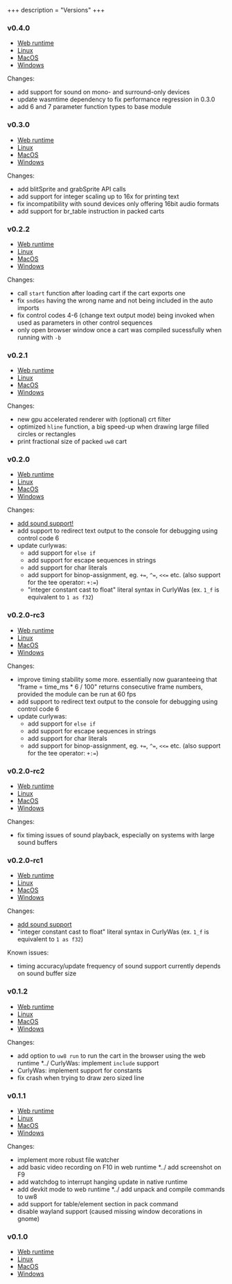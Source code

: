 +++
description = "Versions"
+++

### v0.4.0

* [Web runtime](../v0.4.0)
* [Linux](https://github.com/exoticorn/microw8/releases/download/v0.4.0/microw8-0.4.0-linux.tgz)
* [MacOS](https://github.com/exoticorn/microw8/releases/download/v0.4.0/microw8-0.4.0-macos.tgz)
* [Windows](https://github.com/exoticorn/microw8/releases/download/v0.4.0/microw8-0.4.0-windows.zip)

Changes:

* add support for sound on mono- and surround-only devices
* update wasmtime dependency to fix performance regression in 0.3.0
* add 6 and 7 parameter function types to base module

### v0.3.0

* [Web runtime](../v0.3.0)
* [Linux](https://github.com/exoticorn/microw8/releases/download/v0.3.0/microw8-0.3.0-linux.tgz)
* [MacOS](https://github.com/exoticorn/microw8/releases/download/v0.3.0/microw8-0.3.0-macos.tgz)
* [Windows](https://github.com/exoticorn/microw8/releases/download/v0.3.0/microw8-0.3.0-windows.zip)

Changes:

* add blitSprite and grabSprite API calls
* add support for integer scaling up to 16x for printing text
* fix incompatibility with sound devices only offering 16bit audio formats
* add support for br_table instruction in packed carts

### v0.2.2

* [Web runtime](../v0.2.2)
* [Linux](https://github.com/exoticorn/microw8/releases/download/v0.2.2/microw8-0.2.2-linux.tgz)
* [MacOS](https://github.com/exoticorn/microw8/releases/download/v0.2.2/microw8-0.2.2-macos.tgz)
* [Windows](https://github.com/exoticorn/microw8/releases/download/v0.2.2/microw8-0.2.2-windows.zip)

Changes:

* call `start` function after loading cart if the cart exports one
* fix `sndGes` having the wrong name and not being included in the auto imports
* fix control codes 4-6 (change text output mode) being invoked when used as parameters in other control sequences
* only open browser window once a cart was compiled sucessfully when running with `-b`

### v0.2.1

* [Web runtime](../v0.2.1)
* [Linux](https://github.com/exoticorn/microw8/releases/download/v0.2.1/microw8-0.2.1-linux.tgz)
* [MacOS](https://github.com/exoticorn/microw8/releases/download/v0.2.1/microw8-0.2.1-macos.tgz)
* [Windows](https://github.com/exoticorn/microw8/releases/download/v0.2.1/microw8-0.2.1-windows.zip)

Changes:

* new gpu accelerated renderer with (optional) crt filter
* optimized `hline` function, a big speed-up when drawing large filled circles or rectangles
* print fractional size of packed `uw8` cart

### v0.2.0

* [Web runtime](../v0.2.0)
* [Linux](https://github.com/exoticorn/microw8/releases/download/v0.2.0/microw8-0.2.0-linux.tgz)
* [MacOS](https://github.com/exoticorn/microw8/releases/download/v0.2.0/microw8-0.2.0-macos.tgz)
* [Windows](https://github.com/exoticorn/microw8/releases/download/v0.2.0/microw8-0.2.0-windows.zip)

Changes:

* [add sound support!](docs#sound)
* add support to redirect text output to the console for debugging using control code 6
* update curlywas:
  * add support for `else if`
  * add support for escape sequences in strings
  * add support for char literals
  * add support for binop-assignment, eg. `+=`, `^=`, `<<=` etc. (also support for the tee operator: `+:=`)
  * "integer constant cast to float" literal syntax in CurlyWas (ex. `1_f` is equivalent to `1 as f32`)

### v0.2.0-rc3

* [Web runtime](../v0.2.0-rc3)
* [Linux](https://github.com/exoticorn/microw8/releases/download/v0.2.0-rc3/microw8-0.2.0-rc3-linux.tgz)
* [MacOS](https://github.com/exoticorn/microw8/releases/download/v0.2.0-rc3/microw8-0.2.0-rc3-macos.tgz)
* [Windows](https://github.com/exoticorn/microw8/releases/download/v0.2.0-rc3/microw8-0.2.0-rc3-windows.zip)

Changes:

* improve timing stability some more. essentially now guaranteeing that "frame = time_ms * 6 / 100" returns
  consecutive frame numbers, provided the module can be run at 60 fps
* add support to redirect text output to the console for debugging using control code 6
* update curlywas:
  * add support for `else if`
  * add support for escape sequences in strings
  * add support for char literals
  * add support for binop-assignment, eg. `+=`, `^=`, `<<=` etc. (also support for the tee operator: `+:=`)

### v0.2.0-rc2

* [Web runtime](../v0.2.0-rc2)
* [Linux](https://github.com/exoticorn/microw8/releases/download/v0.2.0-rc2/microw8-0.2.0-rc2-linux.tgz)
* [MacOS](https://github.com/exoticorn/microw8/releases/download/v0.2.0-rc2/microw8-0.2.0-rc2-macos.tgz)
* [Windows](https://github.com/exoticorn/microw8/releases/download/v0.2.0-rc2/microw8-0.2.0-rc2-windows.zip)

Changes:

* fix timing issues of sound playback, especially on systems with large sound buffers

### v0.2.0-rc1

* [Web runtime](../v0.2.0-rc1)
* [Linux](https://github.com/exoticorn/microw8/releases/download/v0.2.0-rc1/microw8-0.2.0-rc1-linux.tgz)
* [MacOS](https://github.com/exoticorn/microw8/releases/download/v0.2.0-rc1/microw8-0.2.0-rc1-macos.tgz)
* [Windows](https://github.com/exoticorn/microw8/releases/download/v0.2.0-rc1/microw8-0.2.0-rc1-windows.zip)

Changes:

* [add sound support](docs#sound)
* "integer constant cast to float" literal syntax in CurlyWas (ex. `1_f` is equivalent to `1 as f32`)

Known issues:

* timing accuracy/update frequency of sound support currently depends on sound buffer size

### v0.1.2

* [Web runtime](../v0.1.2)
* [Linux](https://github.com/exoticorn/microw8/releases/download/v0.1.2/microw8-0.1.2-linux.tgz)
* [MacOS](https://github.com/exoticorn/microw8/releases/download/v0.1.2/microw8-0.1.2-macos.tgz)
* [Windows](https://github.com/exoticorn/microw8/releases/download/v0.1.2/microw8-0.1.2-windows.zip)

Changes:

* add option to `uw8 run` to run the cart in the browser using the web runtime
*../ CurlyWas: implement `include` support
* CurlyWas: implement support for constants
* fix crash when trying to draw zero sized line

### v0.1.1

* [Web runtime](../v0.1.1)
* [Linux](https://github.com/exoticorn/microw8/releases/download/v0.1.1/microw8-0.1.1-linux.tgz)
* [MacOS](https://github.com/exoticorn/microw8/releases/download/v0.1.1/microw8-0.1.1-macos.tgz)
* [Windows](https://github.com/exoticorn/microw8/releases/download/v0.1.1/microw8-0.1.1-windows.zip)

Changes:

* implement more robust file watcher
* add basic video recording on F10 in web runtime
*../ add screenshot on F9
* add watchdog to interrupt hanging update in native runtime
* add devkit mode to web runtime
*../ add unpack and compile commands to uw8
* add support for table/element section in pack command
* disable wayland support (caused missing window decorations in gnome)

### v0.1.0

* [Web runtime](../v0.1.0)
* [Linux](https://github.com/exoticorn/microw8/releases/download/v0.1.0/microw8-0.1.0-linux.tgz)
* [MacOS](https://github.com/exoticorn/microw8/releases/download/v0.1.0/microw8-0.1.0-macos.tgz)
* [Windows](https://github.com/exoticorn/microw8/releases/download/v0.1.0/microw8-0.1.0-windows.zip)
